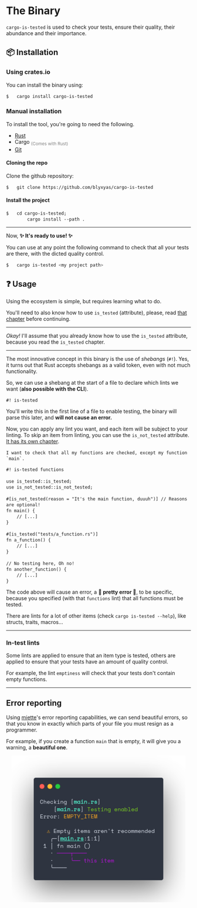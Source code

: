 # The Binary

`cargo-is-tested` is used to check your tests, ensure their quality, their abundance and their importance.

## 📦 Installation

### Using crates.io

You can install the binary using:

```bash
$	cargo install cargo-is-tested
```


### Manual installation

To install the tool, you're going to need the following.

* [Rust](https://www.rust-lang.org/tools/install)
* Cargo <sub><span style="color: gray;">(Comes with Rust)</span></sub>
* [Git](https://git-scm.com/book/en/v2/Getting-Started-Installing-Git)

#### Cloning the repo

Clone the github repository:

```
$	git clone https://github.com/blyxyas/cargo-is-tested
```

#### Install the project

```
$	cd cargo-is-tested;
		cargo install --path .
```

---

Now, **✨ It's ready to use! ✨**

You can use at any point the following command to check that all your tests are there, with the dicted quality control.

```bash
$	cargo is-tested <my project path>
```

## ❓ Usage

Using the ecosystem is simple, but requires learning what to do.

You'll need to also know how to use `is_tested` (attribute), please, read [that chapter](is_tested.md) before continuing.

---

*Okay!* I'll assume that you already know how to use the `is_tested` attribute, because you read the `is_tested` chapter.

---

The most innovative concept in this binary is the use of *shebangs* (`#!`). Yes, it turns out that Rust accepts shebangs as a valid token, even with not much functionality.

So, we can use a shebang at the start of a file to declare which lints we want (**also possible with the CLI**).

```
#! is-tested
```

You'll write this in the first line of a file to enable testing, the binary will parse this later, and **will not cause an error.**

Now, you can apply any lint you want, and each item will be subject to your linting.
To skip an item from linting, you can use the `is_not_tested` attribute. [It has its own chapter](is_not_tested.md).

```admonish example
I want to check that all my functions are checked, except my function `main`.
```

```rust, ignore
#! is-tested functions

use is_tested::is_tested;
use is_not_tested::is_not_tested;

#[is_not_tested(reason = "It's the main function, duuuh")] // Reasons are optional!
fn main() {
	// [...]
}

#[is_tested("tests/a_function.rs")]
fn a_function() {
	// [...]
}

// No testing here, Oh no!
fn another_function() {
	// [...]
}
```

The code above will cause an error, a **🌌 pretty error 🌟**, to be specific, because you specified (with that `functions` lint) that all functions must be tested.

There are lints for a lot of other items (check `cargo is-tested --help`), like structs, traits, macros...

---

### In-test lints

Some lints are applied to ensure that an item type is tested, others are applied to ensure that your tests have an amount of quality control.

For example, the lint `emptiness` will check that your tests don't contain empty functions.

---

## Error reporting

Using [miette]'s error reporting capabilities, we can send beautiful errors, so that you know in exactly which parts of your file you must resign as a programmer.

For example, if you create a function `main` that is empty, it will give you a warning, a **beautiful one**.

<div align="center">
<img src="https://raw.githubusercontent.com/blyxyas/cargo-is-tested/master/assets/output-screenshot.png" height="400" width="auto"/>
</div>

[miette]: https://github.com/zkat/miette